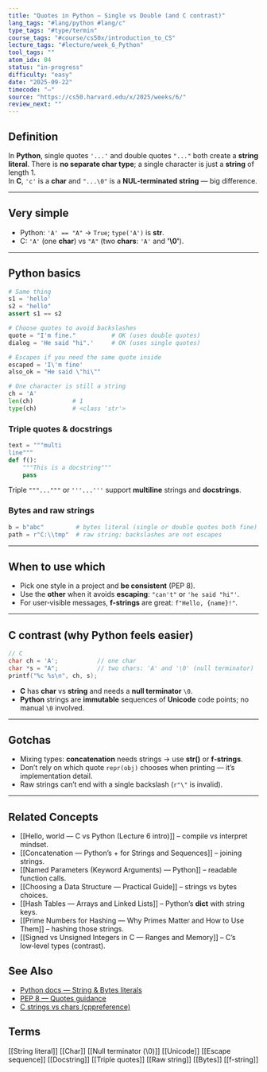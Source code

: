 ```yaml
---
title: "Quotes in Python — Single vs Double (and C contrast)"
lang_tags: "#lang/python #lang/c"
type_tags: "#type/termin"
course_tags: "#course/cs50x/introduction_to_CS"
lecture_tags: "#lecture/week_6_Python"
tool_tags: ""
atom_idx: 04
status: "in-progress"
difficulty: "easy"
date: "2025-09-22"
timecode: "—"
source: "https://cs50.harvard.edu/x/2025/weeks/6/"
review_next: ""
---
```


## Definition
In **Python**, single quotes `'...'` and double quotes `"..."` both create a **string literal**. There is **no separate char type**; a single character is just a **string** of length 1.  
In **C**, `'c'` is a **char** and `"...\0"` is a **NUL‑terminated string** — big difference.

---

## Very simple
- Python: `'A' == "A"` → `True`; `type('A')` is **str**.  
- C: `'A'` (one **char**) vs `"A"` (two **chars**: `'A'` and **'\0'**).

---

## Python basics
```py
# Same thing
s1 = 'hello'
s2 = "hello"
assert s1 == s2

# Choose quotes to avoid backslashes
quote = "I'm fine."          # OK (uses double quotes)
dialog = 'He said "hi".'     # OK (uses single quotes)

# Escapes if you need the same quote inside
escaped = 'I\'m fine'
also_ok = "He said \"hi\""

# One character is still a string
ch = 'A'
len(ch)           # 1
type(ch)          # <class 'str'>
```

### Triple quotes & docstrings
```py
text = """multi
line"""
def f(): 
    """This is a docstring"""
    pass
```
Triple `"""..."""` or `'''...'''` support **multiline** strings and **docstrings**.

### Bytes and raw strings
```py
b = b"abc"         # bytes literal (single or double quotes both fine)
path = r"C:\\tmp"  # raw string: backslashes are not escapes
```

---

## When to use which
- Pick one style in a project and **be consistent** (PEP 8).  
- Use the **other** when it avoids **escaping**: `"can't"` or `'he said "hi"'`.  
- For user‑visible messages, **f‑strings** are great: `f"Hello, {name}!"`.

---

## C contrast (why Python feels easier)
```c
// C
char ch = 'A';           // one char
char *s = "A";           // two chars: 'A' and '\0' (null terminator)
printf("%c %s\n", ch, s);
```
- **C** has **char** vs **string** and needs a **null terminator** `\0`.  
- **Python** strings are **immutable** sequences of **Unicode** code points; no manual `\0` involved.

---

## Gotchas
- Mixing types: **concatenation** needs strings → use **str()** or **f‑strings**.  
- Don’t rely on which quote `repr(obj)` chooses when printing — it’s implementation detail.  
- Raw strings can’t end with a single backslash (`r"\"` is invalid).

---

## Related Concepts
- [[Hello, world — C vs Python (Lecture 6 intro)]] – compile vs interpret mindset.
- [[Concatenation — Python’s + for Strings and Sequences]] – joining strings.
- [[Named Parameters (Keyword Arguments) — Python]] – readable function calls.
- [[Choosing a Data Structure — Practical Guide]] – strings vs bytes choices.
- [[Hash Tables — Arrays and Linked Lists]] – Python’s **dict** with string keys.
- [[Prime Numbers for Hashing — Why Primes Matter and How to Use Them]] – hashing those strings.
- [[Signed vs Unsigned Integers in C — Ranges and Memory]] – C’s low‑level types (contrast).

## See Also
- [Python docs — String & Bytes literals](https://docs.python.org/3/reference/lexical_analysis.html#string-and-bytes-literals)
- [PEP 8 — Quotes guidance](https://peps.python.org/pep-0008/#string-quotes)
- [C strings vs chars (cppreference)](https://en.cppreference.com/w/c/language/string_literal)

## Terms
[[String literal]] [[Char]] [[Null terminator (\0)]] [[Unicode]] [[Escape sequence]] [[Docstring]] [[Triple quotes]] [[Raw string]] [[Bytes]] [[f-string]]
